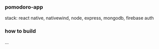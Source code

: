 ### pomodoro-app
stack: react native, nativewind, node, express, mongodb, firebase auth

### how to build
... 
